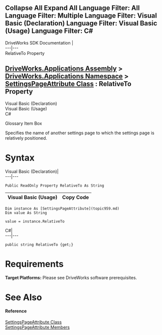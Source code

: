        

 Collapse All Expand All  Language Filter: All  Language Filter: Multiple  Language Filter: Visual Basic (Declaration) Language Filter: Visual Basic (Usage) Language Filter: C#  
---  
DriveWorks SDK Documentation  |   
---|---  
RelativeTo Property   
  
[DriveWorks.Applications Assembly](topic13.md) > [DriveWorks.Applications Namespace](topic16.md) > [SettingsPageAttribute Class](topic959.md) : RelativeTo Property  
---  
  
Visual Basic (Declaration)    
Visual Basic (Usage)    
C# 

Glossary Item Box

Specifies the name of another settings page to which the settings page is relatively positioned. 

# Syntax

Visual Basic (Declaration)|   
---|---  
      
    
    Public ReadOnly Property RelativeTo As String  
  
Visual Basic (Usage)| Copy Code  
---|---  
      
    
    Dim instance As [SettingsPageAttribute](topic959.md)
    Dim value As String
     
    value = instance.RelativeTo  
  
C#|   
---|---  
      
    
    public string RelativeTo {get;}  
  
# Requirements

**Target Platforms:** Please see DriveWorks software prerequisites.

# See Also

#### Reference

[SettingsPageAttribute Class](topic959.md)   
[SettingsPageAttribute Members](topic960.md)


